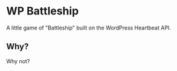 # WP Battleship

A little game of "Battleship" built on the WordPress Heartbeat API.

## Why?

Why not?
